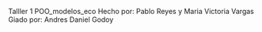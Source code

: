Talller 1 POO_modelos_eco
Hecho por: Pablo Reyes y Maria Victoria Vargas
Giado por: Andres Daniel Godoy
